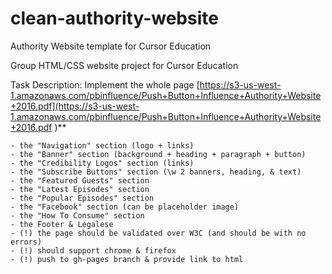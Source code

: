 # clean-authority-website
Authority Website template for Cursor Education

Group HTML/CSS website project for Cursor Education

Task Description:
Implement the whole page [https://s3-us-west-1.amazonaws.com/pbinfluence/Push+Button+Influence+Authority+Website+2016.pdf](https://s3-us-west-1.amazonaws.com/pbinfluence/Push+Button+Influence+Authority+Website+2016.pdf )**

    - the "Navigation" section (logo + links)
    - the "Banner" section (background + heading + paragraph + button)
    - the "Credibility Logos" section (links)
    - the "Subscribe Buttons" section (\w 2 banners, heading, & text)
    - the "Featured Guests" section
    - the "Latest Episodes" section
    - the "Popular Episodes" section
    - the "Facebook" section (can be placeholder image)
    - the "How To Consume" section
    - the Footer & Legalese
    - (!) the page should be validated over W3C (and should be with no errors)
    - (!) should support chrome & firefox
    - (!) push to gh-pages branch & provide link to html
